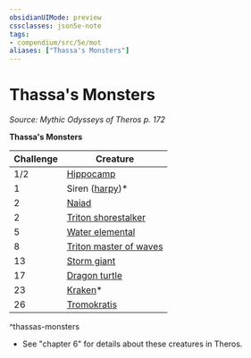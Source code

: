 ```yaml
---
obsidianUIMode: preview
cssclasses: json5e-note
tags:
- compendium/src/5e/mot
aliases: ["Thassa's Monsters"]
---
```

# Thassa's Monsters
*Source: Mythic Odysseys of Theros p. 172* 

**Thassa's Monsters**

| Challenge | Creature |
|-----------|----------|
| 1/2 | [Hippocamp](/Systems/5e/bestiary/monstrosity/hippocamp-mot.md) |
| 1 | Siren ([harpy](/Systems/5e/bestiary/monstrosity/harpy.md))* |
| 2 | [Naiad](/Systems/5e/bestiary/fey/naiad-mot.md) |
| 2 | [Triton shorestalker](/Systems/5e/bestiary/humanoid/triton-shorestalker-mot.md) |
| 5 | [Water elemental](/Systems/5e/bestiary/elemental/water-elemental.md) |
| 8 | [Triton master of waves](/Systems/5e/bestiary/humanoid/triton-master-of-waves-mot.md) |
| 13 | [Storm giant](/Systems/5e/bestiary/giant/storm-giant.md) |
| 17 | [Dragon turtle](/Systems/5e/bestiary/dragon/dragon-turtle.md) |
| 23 | [Kraken](/Systems/5e/bestiary/monstrosity/kraken.md)* |
| 26 | [Tromokratis](/Systems/5e/bestiary/npc/tromokratis-mot.md) |
^thassas-monsters

* See "chapter 6" for details about these creatures in Theros.